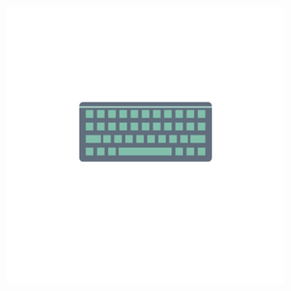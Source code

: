 <div id="logo" align="center">
    <img src="https://github.com/lutzzdias/lutzzdias/blob/main/lutz-logo.png?raw=true" height="500" width="500"/>
</div>
